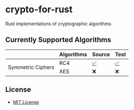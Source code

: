 # crypto-for-rust

Rust implementations of cryptographic algorithms

## Currently Supported Algorithms

<table>
    <thead>
    <tr>
        <th></th>
        <th>Algorithms</th>
        <th>Source</th>
        <th>Test</th>
    </tr>
    </thead>
    <tbody>
    <tr>
        <td rowspan="2">Symmetric Ciphers</td>
        <td>RC4</td>
        <td><a href="./src/rc4/">✅</a></td>
        <td><a href="./tests/test_rc4/">✅</a></td>
    </tr>
    <tr>
        <td>AES</td>
        <td><a>❌</a></td>
        <td><a>❌</a></td>
    </tr>
    </tbody>
</table>

## License

- [MIT License](./LICENSE)